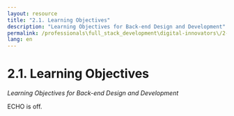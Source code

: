 ```yaml
---
layout: resource
title: "2.1. Learning Objectives"
description: "Learning Objectives for Back-end Design and Development"
permalink: /professionals\full_stack_development\digital-innovators\/2-1-learning-objectives-backend/
lang: en
---
```


# 2.1. Learning Objectives

*Learning Objectives for Back-end Design and Development*

ECHO is off.

